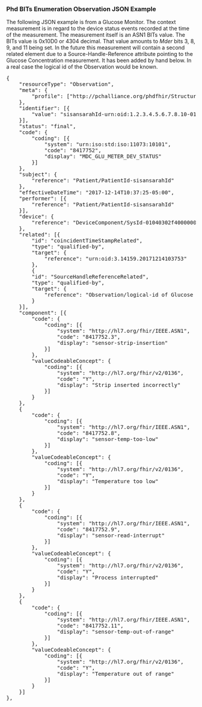### Phd BITs Enumeration Observation JSON Example

The following JSON example is from a Glucose Monitor. The context measurement is in regard to the device status events recorded at the time of the measurement. The measurement itself is an ASN1 BITs value. The BITs value is 0x10D0 or 4304 decimal. That value amounts to *Mder* bits 3, 8, 9, and 11 being set. In the future this measurement will contain a second related element due to a Source-Handle-Reference attribute pointing to the Glucose Concentration measurement. It has been added by hand below. In a real case the logical id of the Observation would be known.

<pre>
{
	"resourceType": "Observation",
	"meta": {
		"profile": ["http://pchalliance.org/phdfhir/StructureDefinition/PhdBitsEnumerationObservation"]
	},
	"identifier": [{
		"value": "sisansarahId-urn:oid:1.2.3.4.5.6.7.8.10-01040302f4000000-8417752-20171214103727-10D0"
	}],
	"status": "final",
	"code": {
		"coding": [{
			"system": "urn:iso:std:iso:11073:10101",
			"code": "8417752",
			"display": "MDC_GLU_METER_DEV_STATUS"
		}]
	},
	"subject": {
		"reference": "Patient/PatientId-sisansarahId"
	},
	"effectiveDateTime": "2017-12-14T10:37:25-05:00",
	"performer": [{
		"reference": "Patient/PatientId-sisansarahId"
	}],
	"device": {
		"reference": "DeviceComponent/SysId-01040302f4000000"
	},
	"related": [{
		"id": "coincidentTimeStampRelated",
		"type": "qualified-by",
		"target": {
			"reference": "urn:oid:3.14159.20171214103753"
		},
		{
		"id": "SourceHandleReferenceRelated",
		"type": "qualified-by",
		"target": {
			"reference": "Observation/logical-id of Glucose concentration measurement"
		}
	}],
	"component": [{
		"code": {
			"coding": [{
				"system": "http://hl7.org/fhir/IEEE.ASN1",
				"code": "8417752.3",
				"display": "sensor-strip-insertion"
			}]
		},
		"valueCodeableConcept": {
			"coding": [{
				"system": "http://hl7.org/fhir/v2/0136",
				"code": "Y",
				"display": "Strip inserted incorrectly"
			}]
		}
	},
	{
		"code": {
			"coding": [{
				"system": "http://hl7.org/fhir/IEEE.ASN1",
				"code": "8417752.8",
				"display": "sensor-temp-too-low"
			}]
		},
		"valueCodeableConcept": {
			"coding": [{
				"system": "http://hl7.org/fhir/v2/0136",
				"code": "Y",
				"display": "Temperature too low"
			}]
		}
	},
	{
		"code": {
			"coding": [{
				"system": "http://hl7.org/fhir/IEEE.ASN1",
				"code": "8417752.9",
				"display": "sensor-read-interrupt"
			}]
		},
		"valueCodeableConcept": {
			"coding": [{
				"system": "http://hl7.org/fhir/v2/0136",
				"code": "Y",
				"display": "Process interrupted"
			}]
		}
	},
	{
		"code": {
			"coding": [{
				"system": "http://hl7.org/fhir/IEEE.ASN1",
				"code": "8417752.11",
				"display": "sensor-temp-out-of-range"
			}]
		},
		"valueCodeableConcept": {
			"coding": [{
				"system": "http://hl7.org/fhir/v2/0136",
				"code": "Y",
				"display": "Temperature out of range"
			}]
		}
	}]
},

</pre>